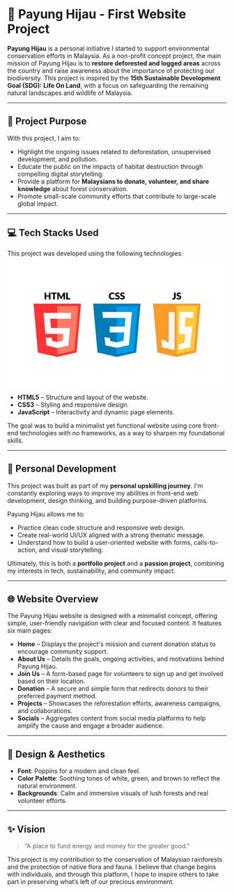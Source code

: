 # 🌿 Payung Hijau - First Website Project

**Payung Hijau** is a personal initiative I started to support environmental conservation efforts in Malaysia. As a non-profit concept project, the main mission of Payung Hijau is to **restore deforested and logged areas** across the country and raise awareness about the importance of protecting our biodiversity. This project is inspired by the **15th Sustainable Development Goal (SDG): Life On Land**, with a focus on safeguarding the remaining natural landscapes and wildlife of Malaysia.

---

## 🧭 Project Purpose

With this project, I aim to:

- Highlight the ongoing issues related to deforestation, unsupervised development, and pollution.
- Educate the public on the impacts of habitat destruction through compelling digital storytelling.
- Provide a platform for **Malaysians to donate, volunteer, and share knowledge** about forest conservation.
- Promote small-scale community efforts that contribute to large-scale global impact.

---

## 💻 Tech Stacks Used

This project was developed using the following technologies:

 ![Tech Stack Used](img/html5-css3-js-icon-set-web-development-logo-vector-29309315.jpg)

- **HTML5** – Structure and layout of the website.
- **CSS3** – Styling and responsive design.
- **JavaScript** – Interactivity and dynamic page elements.

The goal was to build a minimalist yet functional website using core front-end technologies with no frameworks, as a way to sharpen my foundational skills.

---

## 🧠 Personal Development

This project was built as part of my **personal upskilling journey**. I'm constantly exploring ways to improve my abilities in front-end web development, design thinking, and building purpose-driven platforms.

Payung Hijau allows me to:

- Practice clean code structure and responsive web design.
- Create real-world UI/UX aligned with a strong thematic message.
- Understand how to build a user-oriented website with forms, calls-to-action, and visual storytelling.

Ultimately, this is both a **portfolio project** and a **passion project**, combining my interests in tech, sustainability, and community impact.

---

## 🌐 Website Overview

The Payung Hijau website is designed with a minimalist concept, offering simple, user-friendly navigation with clear and focused content. It features six main pages:

- **Home** – Displays the project's mission and current donation status to encourage community support.
- **About Us** – Details the goals, ongoing activities, and motivations behind Payung Hijau.
- **Join Us** – A form-based page for volunteers to sign up and get involved based on their location.
- **Donation** – A secure and simple form that redirects donors to their preferred payment method.
- **Projects** – Showcases the reforestation efforts, awareness campaigns, and collaborations.
- **Socials** – Aggregates content from social media platforms to help amplify the cause and engage a broader audience.

---

## 🎨 Design & Aesthetics

- **Font**: Poppins for a modern and clean feel.
- **Color Palette**: Soothing tones of white, green, and brown to reflect the natural environment.
- **Backgrounds**: Calm and immersive visuals of lush forests and real volunteer efforts.

---

## ✨ Vision

> “A place to fund energy and money for the greater good.”

This project is my contribution to the conservation of Malaysian rainforests and the protection of native flora and fauna. I believe that change begins with individuals, and through this platform, I hope to inspire others to take part in preserving what’s left of our precious environment.
